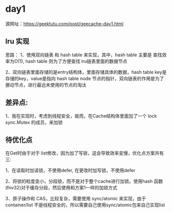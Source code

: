 # day1

源网址：https://geektutu.com/post/geecache-day1.html

## lru 实现
思路：
1、使用双向链表 和 hash table 来实现，其中，hash table 主要是 查找效率为O(1), hash table 则为了方便查找 lru链表里面的数据节点 

2、双向链表里面存储的是entry结构体，里面存储具体的数据，hash table key是存储的key，value是指向 hash table node 节点的指针，双向链表的作用是为了挪动节点，进行最远未使用的节点的淘汰

## 差异点:
1、我在实现时，考虑到线程安全，故而，在Cache结构体里面加了一个 lock sync.Mutex 的成员，来加锁

## 待优化点
在Get时由于对于 list修改，因为加了写锁，这会导致效率变慢，优化点方案共有三:

1、在读取时加读锁，不使用defer, 在更改时加写锁，不使用defer

2、将锁的粒度变小，分段锁，而不是对于整个cache进行加锁。使用hash 函数(fnv32)对于缓存分段，然后使用和方案1一样的加锁方式

3、原子操作和 CAS，比较复杂，需要使用 sync/atomic 来实现，由于 container/list 不是线程安全的，所以需要自己使用sync/atomic包来自己实现list